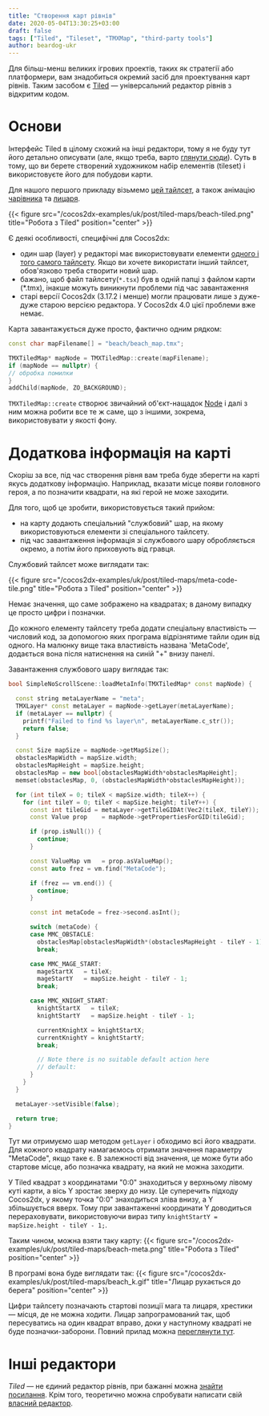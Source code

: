 ```yaml
---
title: "Створення карт рівнів"
date: 2020-05-04T13:30:25+03:00
draft: false
tags: ["Tiled", "Tileset", "TMXMap", "third-party tools"]
author: beardog-ukr
---
```


Для більш-менш великих ігрових проектів, таких як стратегії або платформери, вам знадобиться окремий засіб для проектування карт рівнів. Таким засобом є [Tiled](https://www.mapeditor.org/) — універсальний редактор рівнів з відкритим кодом.
<!--more-->

# Основи

Інтерфейс Tiled в цілому схожий на інші редактори, тому я не буду тут його детально описувати (але, якщо треба, варто [глянути сюди](https://www.raywenderlich.com/2684-cocos2d-x-tile-map-tutorial-part-1)). Суть в тому, що ви берете створений художником набір елементів (tileset) і використовуєте його для побудови карти.

Для нашого першого прикладу візьмемо [цей тайлсет](http://finalbossblues.com/timefantasy/freebies/free-beach-tileset/), а також анімацію [чарівника](https://fooch.itch.io/mage) та [лицаря](https://0x72.itch.io/dungeontileset-ii).

{{< figure src="/cocos2dx-examples/uk/post/tiled-maps/beach-tiled.png" title="Робота з Tiled" position="center" >}}

Є деякі особливості, специфічні для Cocos2dx:
* один шар (layer) у редакторі має використовувати елементи [одного і того самого тайлсету](https://gamedev.stackexchange.com/questions/152458/assets-from-tiled-background-layer-not-appearing-in-cocos2d-x). Якщо ви хочете використати інший тайлсет, обов'язково треба створити новий шар.
* бажано, щоб файл тайлсету(`*.tsx`) був в одній папці з файлом карти (\*.tmx), інакше можуть виникнути проблеми під час завантаження
* старі версії Cocos2dx (3.17.2 і менше) могли працювати лише з дуже-дуже старою версією редактора. У Cocos2dx 4.0 цієї проблеми вже немає.

Карта завантажується дуже просто, фактично одним рядком:

```cpp
const char mapFilename[] = "beach/beach_map.tmx";

TMXTiledMap* mapNode = TMXTiledMap::create(mapFilename);
if (mapNode == nullptr) {
// обробка помилки  
}
addChild(mapNode, ZO_BACKGROUND);
```
`TMXTiledMap::create` створює звичайний об'єкт-нащадок [Node](https://docs.cocos2d-x.org/api-ref/cplusplus/v4x/d3/d82/classcocos2d_1_1_node.html) і далі з ним можна робити все те ж саме, що з іншими, зокрема, використовувати у якості фону.

# Додаткова інформація на карті

Скоріш за все, під час створення рівня вам треба буде зберегти на карті якусь додаткову інформацію. Наприклад, вказати місце появи головного героя, а по позначити квадрати, на які герой не може заходити.

Для того, щоб це зробити, використовується такий прийом:
* на карту додають спеціальний "службовий" шар, на якому використовуються елементи зі спеціального тайлсету.
* під час завантаження інформація зі службового шару обробляється окремо, а потім його приховують від гравця.

Службовий тайлсет може виглядати так:

{{< figure src="/cocos2dx-examples/uk/post/tiled-maps/meta-code-tile.png" title="Робота з Tiled" position="center" >}}

Немає значення, що саме зображено на квадратах; в даному випадку це просто цифри і позначки.

До кожного елементу тайлсету треба додати спеціальну властивість — числовий код, за допомогою яких програма відрізнятиме тайли один від одного. На малюнку вище така властивість названа 'MetaCode', додається вона після натиснення на синій "+" внизу панелі.

Завантаження службового шару виглядає так:
```cpp
bool SimpleNoScrollScene::loadMetaInfo(TMXTiledMap* const mapNode) {

  const string metaLayerName = "meta";
  TMXLayer* const metaLayer = mapNode->getLayer(metaLayerName);
  if (metaLayer == nullptr) {
    printf("Failed to find %s layer\n", metaLayerName.c_str());
    return false;
  }

  const Size mapSize = mapNode->getMapSize();
  obstaclesMapWidth = mapSize.width;
  obstaclesMapHeight = mapSize.height;
  obstaclesMap = new bool[obstaclesMapWidth*obstaclesMapHeight];
  memset(obstaclesMap, 0, (obstaclesMapWidth*obstaclesMapHeight));

  for (int tileX = 0; tileX < mapSize.width; tileX++) {
    for (int tileY = 0; tileY < mapSize.height; tileY++) {
      const int tileGid = metaLayer->getTileGIDAt(Vec2(tileX, tileY));
      const Value prop    = mapNode->getPropertiesForGID(tileGid);

      if (prop.isNull()) {
        continue;
      }

      const ValueMap vm   = prop.asValueMap();
      const auto frez = vm.find("MetaCode");

      if (frez == vm.end()) {
        continue;
      }

      const int metaCode = frez->second.asInt();

      switch (metaCode) {
      case MMC_OBSTACLE:
        obstaclesMap[obstaclesMapWidth*(obstaclesMapHeight - tileY - 1) + tileX] = true;
        break;

      case MMC_MAGE_START:
        mageStartX   = tileX;
        mageStartY   = mapSize.height - tileY - 1;
        break;

      case MMC_KNIGHT_START:
        knightStartX   = tileX;
        knightStartY   = mapSize.height - tileY - 1;

        currentKnightX = knightStartX;
        currentKnightY = knightStartY;
        break;

        // Note there is no suitable default action here
        // default:
      }
    }
  }

  metaLayer->setVisible(false);

  return true;
}
```

Тут ми отримуємо шар методом `getLayer` і обходимо всі його квадрати. Для кожного квадрату намагаємось отримати значення параметру "MetaCode", якщо таке є. В залежності від значення, це може бути або стартове місце, або позначка квадрату, на який не можна заходити.

У Tiled квадрат з координатами "0:0" знаходиться у верхньому лівому куті карти, а вісь Y зростає зверху до низу. Це суперечить підходу Cocos2dx, у якому точка "0:0" знаходиться зліва внизу, а Y збільшується вверх. Тому при завантаженні координати Y доводиться перераховувати, використовуючи вираз типу `knightStartY = mapSize.height - tileY - 1;`.

Таким чином, можна взяти таку карту:
{{< figure src="/cocos2dx-examples/uk/post/tiled-maps/beach-meta.png" title="Робота з Tiled" position="center" >}}

В програмі вона буде виглядати так:
{{< figure src="/cocos2dx-examples/uk/post/tiled-maps/beach_k.gif" title="Лицар рухається до берега" position="center" >}}

Цифри тайлсету позначають стартові позиції мага та лицаря, хрестики — місця, де не можна ходити. Лицар запрограмований так, щоб пересуватись на один квадрат вправо, доки у наступному квадраті не буде позначки-заборони. Повний прилад можна [переглянути тут](https://github.com/beardog-ukr/cocos2dx-examples/tree/master/examples/TiledBackground).

# Інші редактори

_Tiled_ — не єдиний редактор рівнів, при бажанні можна [знайти](https://gamedev.stackexchange.com/questions/1886/tile-based-2d-level-editor) [посилання](https://gamedev.stackexchange.com/questions/225/tools-for-creating-2d-tile-based-maps). Крім того, теоретично можна спробувати написати свій [власний редактор](https://gamedevelopment.tutsplus.com/articles/make-your-life-easier-build-a-level-editor--gamedev-356).
